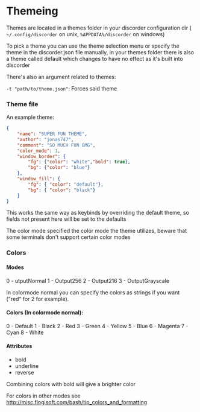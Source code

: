 # Themeing

Themes are located in a themes folder in your discorder configuration dir ( `~/.config/discorder` on unix, `%APPDATA%/discorder` on windows) 

To pick a theme you can use the theme selection menu or specify the theme in the discorder.json file manually, in your themes folder there is also a theme called default which changes to have no effect as it's built into discorder

There's also an argument related to themes:

`-t "path/to/theme.json"`: Forces said theme

### Theme file

An example theme: 

```json
{
    "name": "SUPER FUN THEME",
    "author": "jonas747",
    "comment": "SO MUCH FUN OMG",
    "color_mode": 1,
    "window_border": {
        "fg": {"color": "white","bold": true},
        "bg": {"color": "blue"}
    },
    "window_fill": {
        "fg": { "color": "default"},
        "bg": { "color": "black"}
    }
}
```

This works the same way as keybinds by overriding the default theme, so fields not present here will be set to the defaults

The color mode specified the color mode the theme utilizes, beware that some terminals don't support certain color modes


### Colors

#### Modes

0 - utputNormal
1 - Output256
2 - Output216
3 - OutputGrayscale

In colormode normal you can specify the colors as strings if you want ("red" for 2 for example).

#### Colors (In colormode normal): 

0 - Default
1 - Black
2 - Red
3 - Green
4 - Yellow
5 - Blue
6 - Magenta
7 - Cyan
8 - White

#### Attributes

 - bold
 - underline
 - reverse

Combining colors with bold will give a brighter color

For colors in other modes see http://misc.flogisoft.com/bash/tip_colors_and_formatting